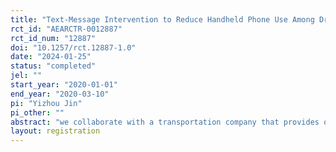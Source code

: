 ```yaml
---
title: "Text-Message Intervention to Reduce Handheld Phone Use Among Drivers"
rct_id: "AEARCTR-0012887"
rct_id_num: "12887"
doi: "10.1257/rct.12887-1.0"
date: "2024-01-25"
status: "completed"
jel: ""
start_year: "2020-01-01"
end_year: "2020-03-10"
pi: "Yizhou Jin"
pi_other: ""
abstract: "we collaborate with a transportation company that provides on-demand car rides and self-insures against traffic accidents its drivers incur. Using drivers’ smartphone sensor data, we can accurately identify handheld phone use (“HPU”) behavior. We sent a simple text message to a random subset of drivers with high HPU. The message called attention to their HPU behavior and reminded them that repeated passenger complaints of unsafe driving could lead to suspension. "
layout: registration
---
```


